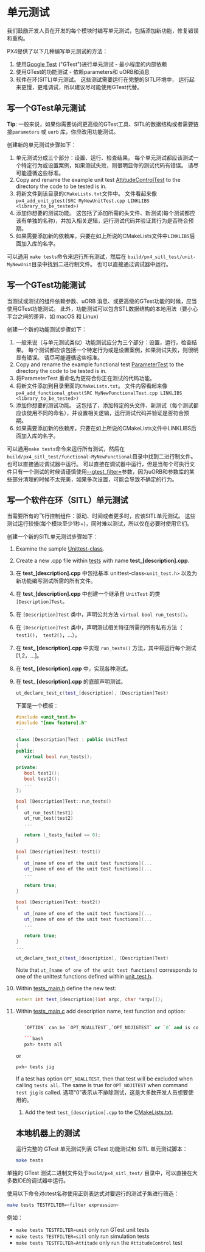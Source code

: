# 单元测试

我们鼓励开发人员在开发的每个模块时编写单元测试，包括添加新功能，修复错误和重构。

PX4提供了以下几种编写单元测试的方法：

1. 使用[Google Test](https://github.com/google/googletest/blob/master/googletest/docs/primer.md) ("GTest")进行单元测试 - 最小程度的内部依赖
2. 使用GTest的功能测试 - 依赖parameters和 uORB和消息
3. 软件在环(SITL)单元测试。 这些测试需要运行在完整的SITL环境中， 运行起来更慢，更难调试，所以建议尽可能使用GTest代替。

## 写一个GTest单元测试

**Tip**: 一般来说，如果你需要访问更高级的GTest工具、SITL的数据结构或者需要链接`parameters` 或 `uorb` 库，你应改用功能测试。

创建新的单元测试步骤如下：

1. 单元测试分成三个部分：设置、运行、检查结果。 每个单元测试都应该测试一个特定行为或设置案例，如果测试失败，则很明显你的测试代码有错误。 请尽可能遵循这些标准。
2. Copy and rename the example unit test [AttitudeControlTest](https://github.com/PX4/PX4-Autopilot/blob/master/src/modules/mc_att_control/AttitudeControl/AttitudeControlTest.cpp) to the directory the code to be tested is in.
3. 将新文件到该目录的`CMakeLists.txt`文件中。 文件看起来像`px4_add_unit_gtest(SRC MyNewUnitTest.cpp LINKLIBS <library_to_be_tested>)`
4. 添加你想要的测试功能。 这包括了添加所需的头文件、新测试(每个测试都应该有单独的名称)，并加入相关逻辑，运行测试代码并验证其行为是否符合预期。
5. 如果需要添加新的依赖库，只要在如上所说的CMakeLists文件中`LINKLIBS`后面加入库的名字。

可以通用 `make tests`命令来运行所有测试，然后在 `build/px4_sitl_test/unit-MyNewUnit`目录中找到二进行制文件。 也可以直接通过调试器中运行。

## 写一个GTest功能测试

当测试或测试的组件依赖参数、uORB 消息、或更高级的GTest功能的时候，应当使用GTest功能测试。 此外，功能测试可以包含STL数据结构的本地用法（要小心平台之间的差异，如 macOS 和 Linux)

创建一个新的功能测试步骤如下：

1. 一般来说（与单元测试类似）功能测试应分为三个部分：设置，运行，检查结果。 每个测试都应该包括一个特定行为或是设置案例，如果测试失败，则很明显有错误。 请尽可能遵循这些标准。
2. Copy and rename the example functional test [ParameterTest](https://github.com/PX4/PX4-Autopilot/blob/master/src/lib/parameters/ParameterTest.cpp) to the directory the code to be tested is in.
3. 将ParameterTest 重命名为更符合你正在测试的代码功能。
4. 将新文件添加到目录里面的`CMakeLists.txt`。 文件内容看起来像 `px4_add_functional_gtest(SRC MyNewFunctionalTest.cpp LINKLIBS <library_to_be_tested>)`
5. 添加你想要的测试功能。 这包括了，添加特定的头文件、新测试（每个测试都应该使用不同的命名），并设置相关逻辑，运行测试代码并验证是否符合预期。
6. 如果需要添加新的依赖库，只要在如上所说的CMakeLists文件中LINKLIBS后面加入库的名字。

可以通用`make tests`命令来运行所有测试，然后在 `build/px4_sitl_test/functional-MyNewFunctional`目录中找到二进行制文件。 也可以直接通过调试器中运行。 可以直接在调试器中运行，但是当每个可执行文件只有一个测试的时候请谨慎使用[--gtest_filter=<regex>](https://github.com/google/googletest/blob/master/googletest/docs/advanced.md#running-a-subset-of-the-tests)参数，因为uORB和参数库的某些部分清理的时候不太完美，如果多次设置，可能会导致不确定的行为。

## 写一个软件在环（SITL）单元测试

当需要所有的飞行控制组件：驱动、时间或者更多时，应该SITL单元测试。 这些测试运行较慢(每个模块至少1秒+)，同时难以测试，所以仅在必要时使用它们。

创建一个新的SITL单元测试步骤如下：

1. Examine the sample [Unittest-class](https://github.com/PX4/PX4-Autopilot/blob/master/src/include/unit_test.h).
2. Create a new .cpp file within [tests](https://github.com/PX4/PX4-Autopilot/tree/master/src/systemcmds/tests) with name **test_[description].cpp**.
3. 在 **test_[description].cpp** 中包括基本 unittest-class`<unit_test.h>` 以及为新功能编写测试所需的所有文件。
4. 在 **test_[description].cpp** 中创建一个继承自 `UnitTest` 的类 `[Description]Test`。
5. 在 `[Description]Test` 类中，声明公共方法 `virtual bool run_tests()`。
6. 在 `[Description]Test` 类中，声明测试相关特征所需的所有私有方法（` test1()`，` test2()`，...）。
7. 在 **test_ [description].cpp** 中实现 `run_tests()` 方法，其中将运行每个测试[1,2，...]。
8. 在 **test_ [description].cpp** 中，实现各种测试。
9. 在 **test_ [description].cpp** 的底部声明测试。
    
    ```cpp
    ut_declare_test_c(test_[description], [Description]Test)
    ```
    
    下面是一个模板：
    
    ```cpp
    #include <unit_test.h>
    #include "[new feature].h"
    ...
    
    class [Description]Test : public UnitTest
    {
    public:
       virtual bool run_tests();
    
    private:
       bool test1();
       bool test2();
       ...
    };
    
    bool [Description]Test::run_tests()
    {
       ut_run_test(test1)
       ut_run_test(test2)
       ...
    
       return (_tests_failed == 0);
    }
    
    bool [Description]Test::test1()
    {
       ut_[name of one of the unit test functions](...
       ut_[name of one of the unit test functions](...
       ...
    
       return true;
    }
    
    bool [Description]Test::test2()
    {
       ut_[name of one of the unit test functions](...
       ut_[name of one of the unit test functions](...
       ...
    
       return true;
    }
    ...
    
    ut_declare_test_c(test_[description], [Description]Test)
    ```
    
    Note that `ut_[name of one of the unit test functions]` corresponds to one of the unittest functions defined within [unit_test.h](https://github.com/PX4/PX4-Autopilot/blob/master/src/include/unit_test.h).

10. Within [tests_main.h](https://github.com/PX4/PX4-Autopilot/blob/master/src/systemcmds/tests/tests_main.h) define the new test:
    
    ```cpp
    extern int test_[description](int argc, char *argv[]);
    ```

11. Within [tests_main.c](https://github.com/PX4/PX4-Autopilot/blob/master/src/systemcmds/tests/tests_main.c) add description name, test function and option:
    
    ```cpp ... } tests[] = { {... {"[description]", test_[description], OPTION}, ... }

       `OPTION` can be `OPT_NOALLTEST`,`OPT_NOJIGTEST` or `0` and is considered if within px4 shell one of the two commands are called:
    
       ```bash
       pxh> tests all
       ```
       or
    
       ```bash
       pxh> tests jig
       ```
       If a test has option `OPT_NOALLTEST`, then that test will be excluded when calling `tests all`. The same is true for `OPT_NOJITEST` when command `test jig` is called. 选项“0”表示从不排除测试，这是大多数开发人员想要使用的。
    
    1. Add the test `test_[description].cpp` to the [CMakeLists.txt](https://github.com/PX4/PX4-Autopilot/blob/master/src/systemcmds/tests/CMakeLists.txt).
    
    
    ## 本地机器上的测试
    
    运行完整的 GTest 单元测试列表 GTest 功能测试和 SITL 单元测试脚本：
    
    ```bash
    make tests
    

单独的 GTest 测试二进制文件处于`build/px4_sitl_test/` 目录中，可以直接在大多数IDE的调试器中运行。

使用以下命令对ctest名称使用正则表达式对要运行的测试子集进行筛选：

```bash
make tests TESTFILTER=<filter expression>
```

例如：

- `make tests TESTFILTER=unit` only run GTest unit tests
- `make tests TESTFILTER=sitl` only run simulation tests
- `make tests TESTFILTER=Attitude` only run the `AttitudeControl` test